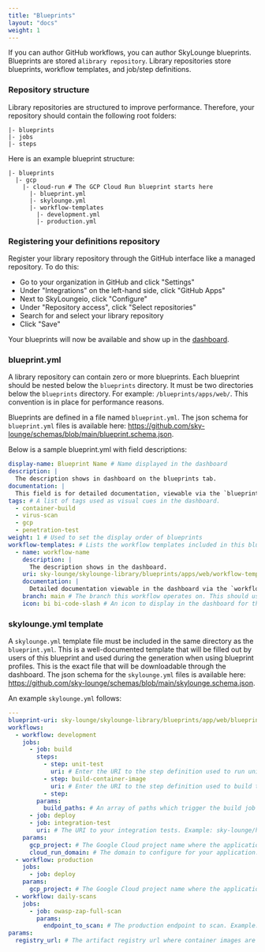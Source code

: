```yaml
---
title: "Blueprints"
layout: "docs"
weight: 1
---
```


If you can author GitHub workflows, you can author SkyLounge blueprints. Blueprints are stored a`library repository`. Library repositories store blueprints, workflow templates, and job/step definitions.

### Repository structure

Library repositories are structured to improve performance. Therefore, your repository should contain the following root folders:

```
|- blueprints
|- jobs
|- steps
```

Here is an example blueprint structure:

``` 
|- blueprints 
  |- gcp  
    |- cloud-run # The GCP Cloud Run blueprint starts here
      |- blueprint.yml
      |- skylounge.yml
      |- workflow-templates
        |- development.yml
        |- production.yml
```

### Registering your definitions repository

Register your library repository through the GitHub interface like a managed repository. To do this:

* Go to your organization in GitHub and click "Settings"
* Under "Integrations" on the left-hand side, click "GitHub Apps"
* Next to SkyLoungeio, click "Configure"
* Under "Repository access", click "Select repositories"
* Search for and select your library repository
* Click "Save"

Your blueprints will now be available and show up in the [dashboard](https://dashboard.skylounge.io).



### blueprint.yml

A library repository can contain zero or more blueprints. Each blueprint should be nested below the `blueprints` directory. It must be two directories below the `blueprints` directory. For example: `/blueprints/apps/web/`. This convention is in place for performance reasons.

Blueprints are defined in a file named `blueprint.yml`. The json schema for `blueprint.yml` files is available here: https://github.com/sky-lounge/schemas/blob/main/blueprint.schema.json.

Below is a sample blueprint.yml with field descriptions:

```yaml
display-name: Blueprint Name # Name displayed in the dashboard
description: |
  The description shows in dashboard on the blueprints tab.
documentation: |
  This field is for detailed documentation, viewable via the `blueprint details` link in the dashboard.
tags: # A list of tags used as visual cues in the dashboard.
  - container-build
  - virus-scan
  - gcp
  - penetration-test
weight: 1 # Used to set the display order of blueprints
workflow-templates: # Lists the workflow templates included in this blueprint
  - name: workflow-name
    description: |
      The description shows in the dashboard.
    uri: sky-lounge/skylounge-library/blueprints/apps/web/workflow-templates/development.yml # The uri to the workflow template. For performance reasons, this should be in the `workflow-templates` directory of the blueprint.
    documentation: |
      Detailed documentation viewable in the dashboard via the `workflow details` link.
    branch: main # The branch this workflow operates on. This should usually be main.
    icon: bi bi-code-slash # An icon to display in the dashboard for the workflow.
```

### skylounge.yml template

A `skylounge.yml` template file must be included in the same directory as the `blueprint.yml`. This is a well-documented template that will be filled out by users of this blueprint and used during the generation when using blueprint profiles. This is the exact file that will be downloadable through the dashboard. The json schema for the `skylounge.yml` files is available here: https://github.com/sky-lounge/schemas/blob/main/skylounge.schema.json.

An example `skylounge.yml` follows:

```yaml
---
blueprint-uri: sky-lounge/skylounge-library/blueprints/app/web/blueprint.yml
workflows:
  - workflow: development
    jobs:
      - job: build
        steps:
          - step: unit-test
            uri: # Enter the URI to the step definition used to run unit tests for your application. Example: sky-lounge/skylounge-library/steps/unit-test/java/gradlew/unit-test.yml
          - step: build-container-image
            uri: # Enter the URI to the step definition used to build the container image for your application. Example: sky-lounge/skylounge-library/steps/build/pack/java/gradlew/build.yml
          - step: 
        params:
          build_paths: # An array of paths which trigger the build job on change. Example: ["src/**", "build.gradle", "service.yaml"]
      - job: deploy
      - job: integration-test
        uri: # The URI to your integration tests. Example: sky-lounge/hello-app/skylounge/integration-test.yml
    params:
      gcp_project: # The Google Cloud project name where the application is deployed. Example: skylounge-dev
      cloud_run_domain: # The domain to configure for your application. Example: dashboard.skylounge.dev
  - workflow: production
    jobs:
      - job: deploy
    params:
      gcp_project: # The Google Cloud project name where the application is deployed. Example: skylounge-prod
  - workflow: daily-scans
    jobs:
      - job: owasp-zap-full-scan
        params:
          endpoint_to_scan: # The production endpoint to scan. Example: https://dashboard.skylounge.io
params:
  registry_url: # The artifact registry url where container images are stored. Example: us-central1-docker.pkg.dev/skylounge-common/skylounge-registry
```


